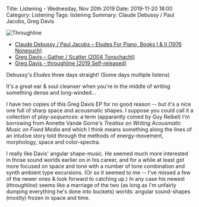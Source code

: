 Title: Listening - Wednesday, Nov 20th 2019 
Date: 2019-11-20 18:00
Category: Listening
Tags: listening
Summary: Claude Debussy / Paul Jacobs, Greg Davis


![Throughline](/images/throughline.jpg)

- [Claude Debussy / Paul Jacobs – Etudes For Piano, Books I & II (1976 Nonesuch)](https://www.discogs.com/Claude-Debussy-Paul-Jacobs-Etudes-For-Piano-Books-I-II/master/811417)
- [Greg Davis – Gather / Scatter (2004 Tonschacht)](https://www.discogs.com/Greg-Davis-Gather-Scatter/release/303909)
- [Greg Davis - throughline (2019 Self-released)](https://gregdavis.bandcamp.com/album/throughline)


Debussy's _Etudes_ three days straight! (Some days multiple listens) 

It's a great ear & soul cleanser when you're in the middle of writing something dense and long-winded...

I have two copies of this Greg Davis EP for no good reason -- but it's a nice one full of sharp space 
and acousmatic shapes. I suppose you could call it a collection of _play-sequences_: a term 
(apparantly coined by Guy Reibel) I'm borrowing from Annette Vande Gorne's _Treatise on Writing 
Acousmatic Music on Fixed Media_  and which I think means something along the lines of an 
intutive story told through the methods of energy-movement, morphology, space and color-spectra. 

I really like Davis' angular shape-music. He seemed much more interested in those sound worlds earlier on 
in his career, and for a while at least got more focused on space and tone with a number of tone combination 
and synth ambient type excursions. (Or so it seemed to me -- I've missed a few of the newer ones & look forward 
to catching up.) In any case his newest (_throughline_) seems like a marriage of the two (as long as I'm unfairly 
dumping everything he's done into buckets) worlds: angular sound-shapes (mostly) frozen in space and time.


